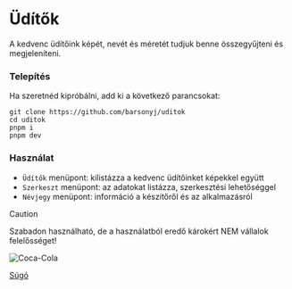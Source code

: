 # Üdítők
A kedvenc üdítőink képét, nevét és méretét tudjuk benne összegyűjteni és megjeleníteni.
### Telepítés
Ha szeretnéd kipróbálni, add ki a következő parancsokat:
```
git clone https://github.com/barsonyj/uditok
cd uditok
pnpm i
pnpm dev
```
### Használat
- `Üdítők` menüpont: kilistázza a kedvenc üdítőinket képekkel együtt
- `Szerkeszt` menüpont: az adatokat listázza, szerkesztési lehetőséggel
- `Névjegy` menüpont: információ a készítőről és az alkalmazásról

> [!CAUTION]
> Szabadon használható, de a használatból eredő károkért NEM vállalok felelősséget!

![Coca-Cola](https://www.leonkft.hu/images/small/coca-cola-033l-dobozos-24dbcsomag-uz1259.jpg)

[Súgó](help.md)
